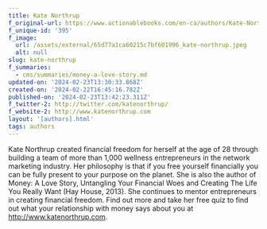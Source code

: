 ```yaml
---
title: Kate Northrup
f_original-url: https://www.actionablebooks.com/en-ca/authors/Kate-Northrup/
f_unique-id: '395'
f_image:
  url: /assets/external/65d77a1ca60215c7bf601996_kate-northrup.jpeg
  alt: null
slug: kate-northrup
f_summaries:
  - cms/summaries/money-a-love-story.md
updated-on: '2024-02-23T13:30:33.868Z'
created-on: '2024-02-22T16:45:16.782Z'
published-on: '2024-02-23T13:42:23.311Z'
f_twitter-2: http://twitter.com/katenorthrup/
f_website-2: http://www.katenorthrup.com
layout: '[authors].html'
tags: authors
---
```


Kate Northrup created financial freedom for herself at the age of 28 through building a team of more than 1,000 wellness entrepreneurs in the network marketing industry. Her philosophy is that if you free yourself financially you can be fully present to your purpose on the planet. She is also the author of Money: A Love Story, Untangling Your Financial Woes and Creating The Life You Really Want (Hay House, 2013). She continues to mentor entrepreneurs in creating financial freedom. Find out more and take her free quiz to find out what your relationship with money says about you at http://www.katenorthrup.com.
